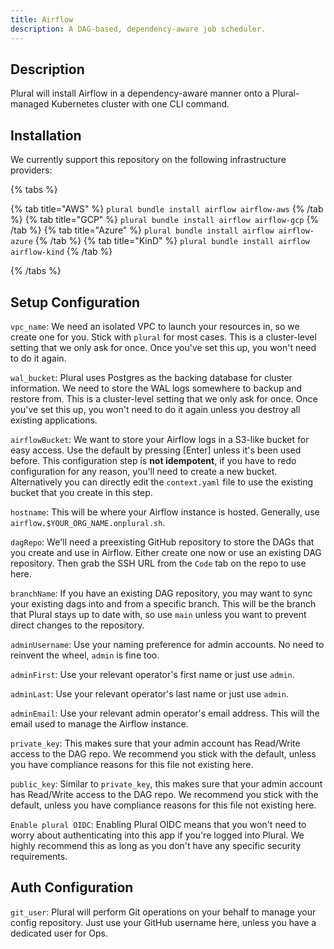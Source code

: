 ```yaml
---
title: Airflow
description: A DAG-based, dependency-aware job scheduler.
---
```


## Description

Plural will install Airflow in a dependency-aware manner onto a Plural-managed Kubernetes cluster with one
CLI command.

## Installation

We currently support this repository on the following infrastructure providers:

{% tabs %}

{% tab title="AWS" %}
```plural bundle install airflow airflow-aws```
{% /tab %}
{% tab title="GCP" %}
```plural bundle install airflow airflow-gcp```
{% /tab %}
{% tab title="Azure" %}
```plural bundle install airflow airflow-azure```
{% /tab %}
{% tab title="KinD" %}
```plural bundle install airflow airflow-kind```
{% /tab %}

{% /tabs %}

## Setup Configuration

`vpc_name`: We need an isolated VPC to launch your resources in, so we create one for you. Stick with `plural` for
most cases. This is a cluster-level setting that we only ask for once. Once you've set this up, you won't need to do it again.

`wal_bucket`: Plural uses Postgres as the backing database for cluster information. We need to store the WAL logs
somewhere to backup and restore from. This is a cluster-level setting that we only ask for once. Once you've set this up, you won't need to do it again unless you destroy
all existing applications.

`airflowBucket`: We want to store your Airflow logs in a S3-like bucket for easy access. Use the default by pressing [Enter] unless it's 
been used before. This configuration step is **not idempotent**, if you have to redo configuration
for any reason, you'll need to create a new bucket. Alternatively you can directly edit the `context.yaml` file to use
the existing bucket that you create in this step.

`hostname`: This will be where your Airflow instance is hosted. Generally, use `airflow.$YOUR_ORG_NAME.onplural.sh`.

`dagRepo`: We'll need a preexisting GitHub repository to store the DAGs that you create and use in Airflow. Either create
one now or use an existing DAG repository. Then grab the SSH URL from the `Code` tab on the repo to use here.

`branchName`: If you have an existing DAG repository, you may want to sync your existing dags into and from a specific 
branch. This will be the branch that Plural stays up to date with, so use `main` unless you want to prevent direct changes
to the repository.

`adminUsername`: Use your naming preference for admin accounts. No need to reinvent the wheel, `admin` is fine too.

`adminFirst`: Use your relevant operator's first name or just use `admin`.

`adminLast`: Use your relevant operator's last name or just use `admin`.

`adminEmail`: Use your relevant admin operator's email address. This will the email used to manage the Airflow instance.

`private_key`: This makes sure that your admin account has Read/Write access to the DAG repo. We recommend you stick with the default, unless you have
compliance reasons for this file not existing here.

`public_key`: Similar to `private_key`, this makes sure that your admin account has Read/Write access to the DAG repo. We recommend you stick with the default, unless you have
compliance reasons for this file not existing here.

`Enable plural OIDC`: Enabling Plural OIDC means that you won't need to worry about authenticating into this app if you're logged into Plural. We highly recommend this
as long as you don't have any specific security requirements.

## Auth Configuration

`git_user`: Plural will perform Git operations on your behalf to manage your config repository. Just use your GitHub
username here, unless you have a dedicated user for Ops.
